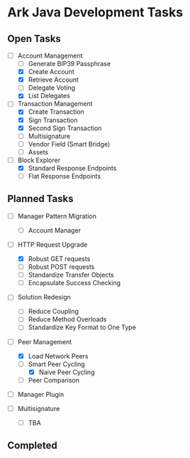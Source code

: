 # Ark Java Development Tasks

## Open Tasks

- [ ] Account Management 
    - [ ] Generate BIP39 Passphrase
    - [x] Create Account
    - [x] Retrieve Account
    - [ ] Delegate Voting
    - [x] List Delegates

- [ ] Transaction Management
    - [x] Create Transaction
    - [x] Sign Transaction
    - [x] Second Sign Transaction
    - [ ] Multisignature
    - [ ] Vendor Field (Smart Bridge)
    - [ ] Assets 

- [ ] Block Explorer
    - [x] Standard Response Endpoints
    - [ ] Flat Response Endpoints

## Planned Tasks

- [ ] Manager Pattern Migration
    - [ ] Account Manager

- [ ] HTTP Request Upgrade
    - [x] Robust GET requests
    - [ ] Robust POST requests
    - [ ] Standardize Transfer Objects
    - [ ] Encapsulate Success Checking

- [ ] Solution Redesign
    - [ ] Reduce Coupling
    - [ ] Reduce Method Overloads
    - [ ] Standardize Key Format to One Type

- [ ] Peer Management
    - [x] Load Network Peers
    - [ ] Smart Peer Cycling
        - [x] Naive Peer Cycling
    - [ ] Peer Comparison

- [ ] Manager Plugin

- [ ] Multisignature
    - [ ] TBA

## Completed


